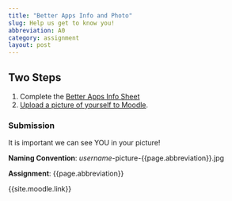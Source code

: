 ```yaml
---
title: "Better Apps Info and Photo"
slug: Help us get to know you!
abbreviation: A0
category: assignment
layout: post
---
```


## Two Steps

1. Complete the [Better Apps Info Sheet](https://docs.google.com/spreadsheet/viewform?formkey=dFExX1RReFBPMTJuR1pZLWFCdU82WFE6MQ#gid=0)
1. [Upload a picture of yourself to Moodle](http://moodle.berea.edu/course/view.php?id=1727).


### Submission
It is important we can see YOU in your picture!

**Naming Convention**: *username*-picture-{{page.abbreviation}}.jpg

**Assignment**: {{page.abbreviation}}

{{site.moodle.link}}
